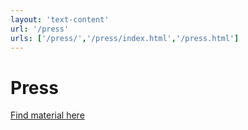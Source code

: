 ```yaml
---
layout: 'text-content'
url: '/press'
urls: ['/press/','/press/index.html','/press.html']
---
```


# Press

[Find material here](https://www.dropbox.com/sh/s3262f0d3neuqoi/AAAQIgVtJKvDF3TP-YpRNKrua?dl=0)